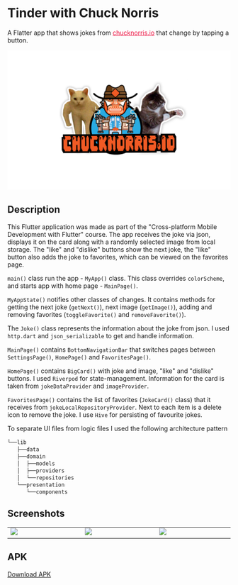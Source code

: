 # Tinder with Chuck Norris

A Flatter app that shows jokes from <a href="https://api.chucknorris.io/" target="_blank" style="color:#ED1543;">chucknorris.io</a> that change by tapping a button.

![Title (800 x 500 px)](https://github.com/Alyona-art/Tinder-with-Chuck-Norris-App/blob/main/screenshots/head.png)

## Description

This Flutter application was made as part of the "Cross-platform Mobile Development with Flutter" course. The app receives the joke via json, displays it on the card along with a randomly selected image from local storage. The "like" and "dislike" buttons show the next joke, the "like" button also adds the joke to favorites, which can be viewed on the favorites page.

``main()`` class run the app - ``MyApp()`` class. This class overrides ``colorScheme``, and starts app with home page -  ``MainPage()``.

``MyAppState()`` notifies other classes of changes. It contains methods for getting the next joke (``getNext()``), next image (``getImage()``), adding and removing favorites (``toggleFavorite()`` and ``removeFavorite()``).

The ``Joke()`` class represents the information about the joke from json. I used ``http.dart`` and ``json_serializable`` to get and handle information.

``MainPage()`` contains ``BottomNavigationBar`` that switches pages between ``SettingsPage()``, ``HomePage()`` and ``FavoritesPage()``. 

``HomePage()`` contains ``BigCard()`` with joke and image, "like" and "dislike" buttons. I used ``Riverpod`` for state-management. Information for the card is taken from ``jokeDataProvider`` and ``imageProvider``.

``FavoritesPage()`` contains the list of favorites (``JokeCard()`` class) that it receives from ``jokeLocalRepositoryProvider``. Next to each item is a delete icon to remove the joke. I use ``Hive`` for persisting of favourite jokes.

To separate UI files from logic files I used the following architecture pattern


```
└──lib
   ├──data 
   ├──domain
   │  ├──models
   │  ├──providers
   │  └──repositories
   └──presentation
      └──components
```
      

## Screenshots

<table width="100%">
  <tbody>
    <tr>
      <td width="1%"><img src="https://github.com/Alyona-art/Tinder-with-Chuck-Norris-App/blob/main/screenshots/v2_1.png"/></td>
      <td width="1%"><img src="https://github.com/Alyona-art/Tinder-with-Chuck-Norris-App/blob/main/screenshots/v2_2.png"/></td>
      <td width="1%"><img src="https://github.com/Alyona-art/Tinder-with-Chuck-Norris-App/blob/main/screenshots/v2_3.png"/></td>
    </tr>
  </tbody>
</table>

## APK

<a href="https://drive.google.com/drive/folders/1SDB9YVoiZCUS-WUX3-SvLC-OygzMsANu?usp=sharing">Download APK</a>
